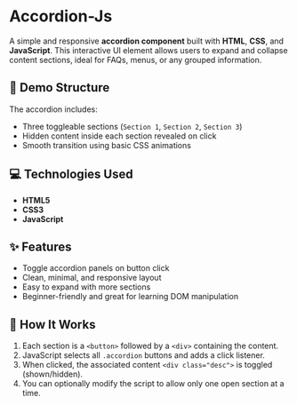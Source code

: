 # Accordion-Js
A simple and responsive **accordion component** built with **HTML**, **CSS**, and **JavaScript**. This interactive UI element allows users to expand and collapse content sections, ideal for FAQs, menus, or any grouped information.

## 🧩 Demo Structure

The accordion includes:
- Three toggleable sections (`Section 1`, `Section 2`, `Section 3`)
- Hidden content inside each section revealed on click
- Smooth transition using basic CSS animations

## 💻 Technologies Used

- **HTML5** 
- **CSS3** 
- **JavaScript** 

## ✨ Features

- Toggle accordion panels on button click
- Clean, minimal, and responsive layout
- Easy to expand with more sections
- Beginner-friendly and great for learning DOM manipulation

## 🔧 How It Works

1. Each section is a `<button>` followed by a `<div>` containing the content.
2. JavaScript selects all `.accordion` buttons and adds a click listener.
3. When clicked, the associated content `<div class="desc">` is toggled (shown/hidden).
4. You can optionally modify the script to allow only one open section at a time.
